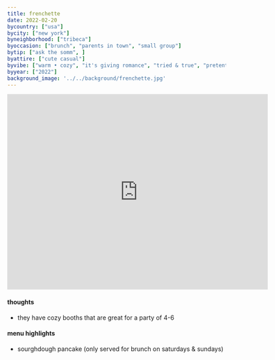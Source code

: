 ```yaml
---
title: frenchette
date: 2022-02-20
bycountry: ["usa"]
bycity: ["new york"]
byneighborhood: ["tribeca"]
byoccasion: ["brunch", "parents in town", "small group"]
bytip: ["ask the somm", ]
byattire: ["cute casual"]
byvibe: ["warm • cozy", "it's giving romance", "tried & true", "pretentious"]
byyear: ["2022"]
background_image: '../../background/frenchette.jpg'
---
```


<iframe src="https://www.google.com/maps/embed?pb=!1m18!1m12!1m3!1d3023.927011418229!2d-74.00826862343554!3d40.71962323714824!2m3!1f0!2f0!3f0!3m2!1i1024!2i768!4f13.1!3m3!1m2!1s0x89c2598aba48babb%3A0x85834f8875278bbc!2sFrenchette!5e0!3m2!1sen!2sus!4v1701361612308!5m2!1sen!2sus" width="600" height="450" style="border:0;" allowfullscreen="" loading="lazy" referrerpolicy="no-referrer-when-downgrade"></iframe>

#### thoughts
* they have cozy booths that are great for a party of 4-6

#### menu highlights
* sourghdough pancake (only served for brunch on saturdays & sundays)